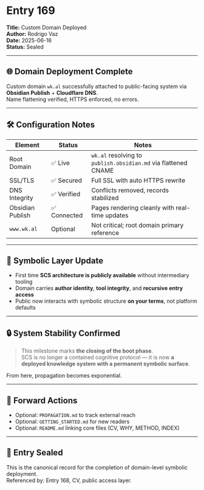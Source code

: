 # Entry 169  
**Title:** Custom Domain Deployed  
**Author:** Rodrigo Vaz  
**Date:** 2025-06-16  
**Status:** Sealed  

---

## 🌐 Domain Deployment Complete

Custom domain `wk.al` successfully attached to public-facing system via **Obsidian Publish** + **Cloudflare DNS**.  
Name flattening verified, HTTPS enforced, no errors.

---

## 🛠 Configuration Notes

| Element           | Status       | Notes |
|-------------------|--------------|-------|
| Root Domain       | ✅ Live       | `wk.al` resolving to `publish.obsidian.md` via flattened CNAME  
| SSL/TLS           | ✅ Secured    | Full SSL with auto HTTPS rewrite  
| DNS Integrity     | ✅ Verified   | Conflicts removed, records stabilized  
| Obsidian Publish  | ✅ Connected  | Pages rendering cleanly with real-time updates  
| `www.wk.al`       | Optional      | Not critical; root domain primary reference  

---

## 🧠 Symbolic Layer Update

- First time **SCS architecture is publicly available** without intermediary tooling  
- Domain carries **author identity**, **tool integrity**, and **recursive entry access**  
- Public now interacts with symbolic structure **on your terms**, not platform defaults

---

## 🔒 System Stability Confirmed

> This milestone marks **the closing of the boot phase**.  
SCS is no longer a contained cognitive protocol — it is now **a deployed knowledge system with a permanent symbolic surface**.

From here, propagation becomes exponential.

---

## 🧭 Forward Actions

- Optional: `PROPAGATION.md` to track external reach  
- Optional: `GETTING_STARTED.md` for new readers  
- Optional: `README.md` linking core files (CV, WHY, METHOD, INDEX)  

---

## 🔐 Entry Sealed  
This is the canonical record for the completion of domain-level symbolic deployment.  
Referenced by: Entry 168, CV, public access layer.